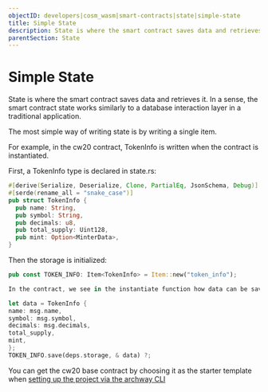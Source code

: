 ```yaml
---
objectID: developers|cosm_wasm|smart-contracts|state|simple-state
title: Simple State
description: State is where the smart contract saves data and retrieves it
parentSection: State
---
```


# Simple State
State is where the smart contract saves data and retrieves it. In a sense, the smart contract state works similarly to a database interaction layer in a traditional application.

The most simple way of writing state is by writing a single item.

For example, in the cw20 contract, TokenInfo is written when the contract is instantiated. 

First, a TokenInfo type is declared in state.rs:

```rust
#[derive(Serialize, Deserialize, Clone, PartialEq, JsonSchema, Debug)]
#[serde(rename_all = "snake_case")]
pub struct TokenInfo {
  pub name: String,
  pub symbol: String,
  pub decimals: u8,
  pub total_supply: Uint128,
  pub mint: Option<MinterData>,
}
```
Then the storage is initialized:
```rust
pub const TOKEN_INFO: Item<TokenInfo> = Item::new("token_info");

In the contract, we see in the instantiate function how data can be saved to this:

let data = TokenInfo {
name: msg.name,
symbol: msg.symbol,
decimals: msg.decimals,
total_supply,
mint,
};
TOKEN_INFO.save(deps.storage, & data) ?;
```
You can get the cw20 base contract by choosing it as the starter template when [setting up the project via the archway CLI](https://docs.archway.io/docs/create/getting-started/setup)